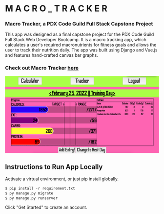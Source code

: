 # M A C R O _ T R A C K E R
### Macro Tracker, a PDX Code Guild Full Stack Capstone Project

This app was designed as a final capstone project for the PDX Code Guild Full Stack Web Developer Bootcamp.  It is a macro tracking app, which calculates a user's required macronutrients for fitness goals and allows the user to track their nutrition daily.  The app was built using Django and Vue.js and features hand-crafted canvas bar graphs.

### Check out Macro Tracker [here](https://pjz987.pythonanywhere.com)

![Macro Tracker](macro-tracker.png)

## Instructions to Run App Locally

Activate a virtual environment, or just pip install globally.
```
$ pip install -r requirement.txt
$ py manage.py migrate
$ py manage.py runserver
```

Click "Get Started" to create an account.